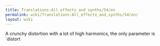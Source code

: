 ```yaml
---
title: Translations:All effects and synths/54/en
permalink: wiki/Translations:All_effects_and_synths/54/en/
layout: wiki
---
```


A crunchy distortion with a lot of high harmonics, the only parameter is
\`distort
